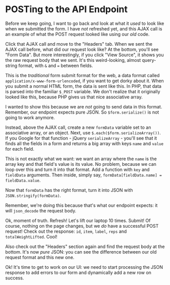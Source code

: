 # POSTing to the API Endpoint

Before we keep going, I want to go back and look at what it *used* to look like
when we submitted the form. I have *not* refreshed yet, and this AJAX call is an
example of what the POST request looked like using our *old* code.

Click that AJAX call and move to the "Headers" tab. When we sent the AJAX call
before, what did our request look like? At the bottom, you'll see "Form Data".
But more interestingly, if you click "View Source", it shows you the raw request
body that we sent. It's this weird-looking, almost query-string format, with `&`
and `=` between fields.

This is the *traditional* form submit format for the web, a data format called
`application/x-www-form-urlencoded`, if you want to get dorky about it. When you
submit a normal HTML form, the data is sent like this. In PHP, that data is parsed
into the familiar `$_POST` variable. We don't realize that it originally looked like
this, because PHP gives us that nice associative array.

I wanted to show this because we are *not* going to send data in this format. Remember,
our endpoint expects pure JSON. So `$form.serialize()` is not going to work anymore.

Instead, above the AJAX call, create a new `formData` variable set to an associative
array, or an object. Next, use `$.each($form.serializeArray())`. If you Google for
that function - jQuery `serializeArray` - you'll see that it finds all the fields
in a form and returns a big array with keys `name` and `value` for each field.

This is not exactly what we want: we want an array where the `name` is the array key
and that field's value is its value. No problem, because we can loop over this and
turn it into that format. Add a function with `key` and `fieldData` arguments. Then
inside, simply say, `formData[fieldData.name] = fieldData.value`.

Now that `formData` has the right format, turn it into JSON with `JSON.stringify(formData)`.

Remember, we're doing this because that's what our endpoint expects: it will `json_decode`
the request body.

Ok, moment of truth. Refresh! Let's lift our laptop 10 times. Submit! Of course,
nothing on the page changes, but we *do* have a successful POST request! Check out
the response: `id`, `item`, `label`, `reps` and `totalWeightLifted`. Cool!

Also check out the "Headers" section again and find the request body at the bottom.
It's now *pure* JSON: you can see the difference between our old request format and
this new one.

Ok! It's time to get to work on our UI: we need to start processing the JSON response
to add errors to our form and dynamically add a new row on success.
